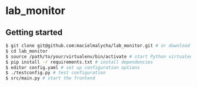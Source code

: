 lab_monitor
===========

Getting started
---------------

```bash
$ git clone git@github.com:macielmalycha/lab_monitor.git # or download some other way
$ cd lab_monitor
$ source /path/to/your/virtualenv/bin/activate # start Python virtualenv
$ pip install -r requirements.txt # install dependencies
$ editor config.yaml # set up configuration options
$ ./testconfig.py # test configuration
$ src/main.py # start the frontend
```
